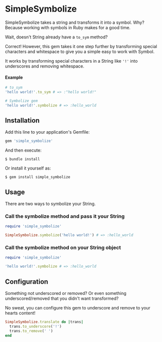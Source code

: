 # SimpleSymbolize

SimpleSymbolize takes a string and transforms it into a symbol. Why? Because working with symbols in Ruby makes for a 
good time.

Wait, doesn't String already have a `to_sym` method?

Correct! However, this gem takes it one step further by transforming special characters and whitespace to give you a 
simple easy to work with Symbol.

It works by transforming special characters in a String like `'!'` into underscores and removing whitespace.

#### Example

```ruby
# to_sym
'hello world!'.to_sym # => :"hello world!"

# Symbolize gem
'hello world!'.symbolize # => :hello_world
```

## Installation

Add this line to your application's Gemfile:

```ruby
gem 'simple_symbolize'
```

And then execute:

    $ bundle install

Or install it yourself as:

    $ gem install simple_symbolize

## Usage

There are two ways to symbolize your String.

### Call the symbolize method and pass it your String

```ruby
require 'simple_symbolize'

SimpleSymbolize.symbolize('hello world!') # => :hello_world
```

### Call the symbolize method on your String object

```ruby
require 'simple_symbolize'

'hello world!'.symbolize # => :hello_world
```

## Configuration

Something not underscored or removed? Or even something underscored/removed that you didn't want transformed? 

No sweat, you can configure this gem to underscore and remove to your hearts content!

```ruby
SimpleSymbolize.translate do |trans|
  trans.to_underscore('!')
  trans.to_remove(' ')
end
```

[comment]: <> (## Contributing)

[comment]: <> (Bug reports and pull requests are welcome on GitHub at https://github.com/[USERNAME]/dvla-symbolize.)


[comment]: <> (## License)

[comment]: <> (The gem is available as open source under the terms of the [MIT License]&#40;https://opensource.org/licenses/MIT&#41;.)
